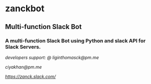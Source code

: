 # zanckbot

## Multi-function Slack Bot

### A multi-function Slack Bot using Python and slack API for Slack Servers.

_developers support: @ liginthomasck@pm.me_

_ciyakhan@pm.me_

_https://zanck.slack.com/_
